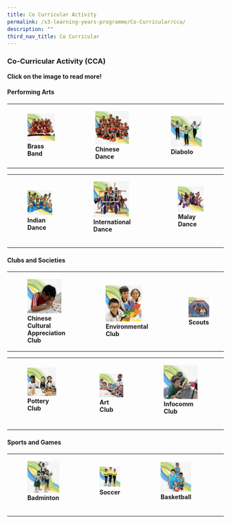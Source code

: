 ```yaml
---
title: Co Curricular Activity
permalink: /x3-learning-years-programme/Co-Curricular/cca/
description: ""
third_nav_title: Co Curricular
---
```

### Co-Curricular Activity (CCA)

**Click on the image to read more!**

#### Performing Arts

|  	|  	|  	|
|---	|---	|---	|
| <figure><a href="web"><img style="width:108%" src="/images/cca1.png"></a><b>Brass Band</b></figure>| <figure><a href="web"><img style="width:95%" src="/images/cca2.png"></a><b> Chinese Dance</b></figure>|  <figure><a href="web"><img style="width:95%" src="/images/cca3.png"></a><b>Diabolo </b></figure>	|

|  	|  	|  	|
|---	|---	|---	|
| <figure><a href="web"><img style="width:98%" src="/images/cca4.png"></a> <b>Indian Dance </b></figure>	| <figure><a href="web"><img style="width:80%" src="/images/cca5.png"></a> <b>International Dance </b></figure><br>	|  <figure><a href="web"><img style="width:105%" src="/images/cca6.png"></a><b>Malay Dance </b></figure><Br>	|

#### Clubs and Societies

|  	|  	|  	|
|---	|---	|---	|
| <figure><a href="web"><img style="width:90%" src="/images/cca7.png"></a> <b>Chinese Cultural Appreciation Club </b></figure>	| <figure><a href="web"><img style="width:85%" src="/images/cca8.png"></a> <b>Environmental Club </b></figure>	|  <figure><a href="web"><img style="width:105%" src="/images/cca9.png"></a><b>Scouts </b></figure>	|

|  	|  	|  	|
|---	|---	|---	|
| <figure><a href="web"><img style="width:90%" src="/images/cca10.png"></a> <b>Pottery Club </b></figure><br>	| <figure><a href="web"><img style="width:105%" src="/images/cca11.png"></a> <b>Art Club </b><br></figure>|  <figure><a href="web"><img style="width:85%" src="/images/cca12.png"></a><b>Infocomm Club </b></figure><Br>|

#### Sports and Games

|  	|  	|  	|  	|
|---	|---	|---	|---	|
| <figure><a href="web"><img style="width:150%" src="/images/cca13.png"></a> <b>Badminton </b></figure><br> 	| <figure><a href="web"><img style="width:180%" src="/images/cca14.png"></a> <b>Soccer </b></figure><br>	| <figure><a href="web"><img style="width:99%" src="/images/cca15.png"></a> <b>Basketball </b></figure><br>	| <figure><a href="web"><img style="width:120%" src="/images/cca16.png"></a> <b>Volleyball </b></figure><br>	|